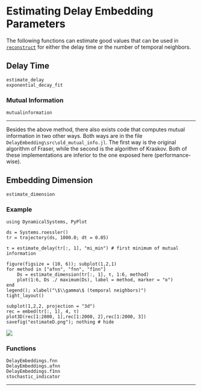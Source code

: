 # Estimating Delay Embedding Parameters
The following functions can estimate good values that can be used in
[`reconstruct`](@ref) for either the delay time or the
number of temporal neighbors.

## Delay Time
```@docs
estimate_delay
exponential_decay_fit
```
### Mutual Information
```@docs
mutualinformation
```

---

Besides the above method, there also exists code that computes mutual information in two other ways. Both ways are in the file `DelayEmbedding\src\old_mutual_info.jl`. The first way is the original algorithm of Fraser, while the second is the algorithm of Kraskov. Both of these implementations are inferior to the one exposed here (performance-wise).

## Embedding Dimension
```@docs
estimate_dimension
```

### Example
```@example estimateD
using DynamicalSystems, PyPlot

ds = Systems.roessler()
tr = trajectory(ds, 1000.0; dt = 0.05)

τ = estimate_delay(tr[:, 1], "mi_min") # first minimum of mutual information

figure(figsize = (10, 6)); subplot(1,2,1)
for method in ["afnn", "fnn", "f1nn"]
    Ds = estimate_dimension(tr[:, 1], τ, 1:6, method)
    plot(1:6, Ds ./ maximum(Ds), label = method, marker = "o")
end
legend(); xlabel("\$\\gamma\$ (temporal neighbors)")
tight_layout()

subplot(1,2,2, projection = "3d")
rec = embed(tr[:, 1], 4, τ)
plot3D(rec[1:2000, 1],rec[1:2000, 2],rec[1:2000, 3])
savefig("estimateD.png"); nothing # hide
```
![](estimateD.png)

### Functions
```@docs
DelayEmbeddings.fnn
DelayEmbeddings.afnn
DelayEmbeddings.f1nn
stochastic_indicator
```
---
